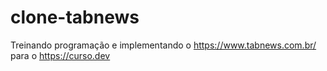 # clone-tabnews
Treinando programação e implementando o https://www.tabnews.com.br/ para o https://curso.dev
